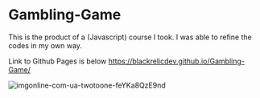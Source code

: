 # Gambling-Game
This is the product of a (Javascript) course I took. I was able to refine the codes in my own way.

Link to Github Pages is below 
https://blackrelicdev.github.io/Gambling-Game/

![imgonline-com-ua-twotoone-feYKa8QzE9nd](https://user-images.githubusercontent.com/103696869/189381035-422f0bd5-03c4-4b2c-a346-103613c5f7f4.jpg)
